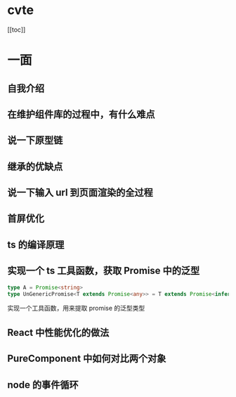 # cvte
[[toc]]
# 一面

## 自我介绍

## 在维护组件库的过程中，有什么难点

## 说一下原型链

## 继承的优缺点

## 说一下输入 url 到页面渲染的全过程

## 首屏优化

## ts 的编译原理

## 实现一个 ts 工具函数，获取 Promise 中的泛型

```typescript
type A = Promise<string>
type UnGenericPromise<T extends Promise<any>> = T extends Promise<infer U> ? U : never
```

实现一个工具函数，用来提取 promise 的泛型类型

## React 中性能优化的做法

## PureComponent 中如何对比两个对象

## node 的事件循环

